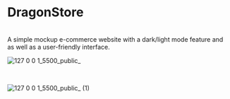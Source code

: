 <h1>DragonStore</h1> <br>
A simple mockup e-commerce website with a dark/light mode feature and as well as a user-friendly interface. <br>

![127 0 0 1_5500_public_](https://user-images.githubusercontent.com/72547619/178900182-2e2a1432-8d34-4649-b90c-6dc7ce386aeb.png)

<br>

![127 0 0 1_5500_public_ (1)](https://user-images.githubusercontent.com/72547619/178900043-cdbab215-7477-40ef-809a-eab2fc71925b.png)


